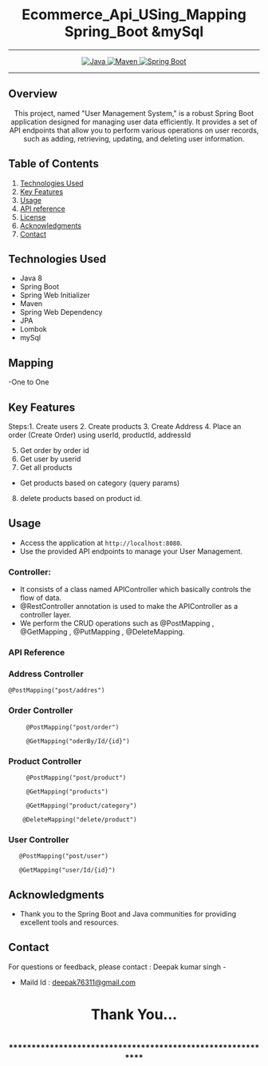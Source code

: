 # <h1 align = "center"> Ecommerce_Api_USing_Mapping Spring_Boot &mySql</h1>
___ 
<p align="center">
<a href="Java url">
    <img alt="Java" src="https://img.shields.io/badge/Java->=8-darkblue.svg" />
</a>
<a href="Maven url" >
    <img alt="Maven" src="https://img.shields.io/badge/maven-3.1.3-brightgreen.svg" />
</a>
<a href="Spring Boot url" >
    <img alt="Spring Boot" src="https://img.shields.io/badge/Spring Boot-3.0.6-brightgreen.svg" />
</a>
</p>

--------------

<p align="left">

<!-- Project Description -->
## Overview
<p align="center">This project, named "User Management System," is a robust Spring Boot application designed for managing user data efficiently. It provides a set of API endpoints that allow you to perform various operations on user records, such as adding, retrieving, updating, and deleting user information. 
</p>

<!-- Table of Contents -->
## Table of Contents
1. [Technologies Used](#technologies-used)
2. [Key Features](#key-features)
3. [Usage](#usage)
4. [API reference](#api-reference)
5. [License](#license)
6. [Acknowledgments](#acknowledgments)
7. [Contact](#contact)

<!-- Technologies Used -->
## Technologies Used
- Java 8
- Spring Boot
- Spring Web Initializer
- Maven
- Spring Web Dependency
- JPA
- Lombok
- mySql






<!-- Key Features -->
## Mapping
 -One to One
## Key Features
Steps:1. Create users
2. Create products
3. Create Address
4. Place an order (Create Order) using userId, productId, addressId

5. Get order by order id
6. Get user by userid
7. Get all products
 - Get products based on category (query params)
8. delete products based on product id.

<!-- Usage -->
## Usage
- Access the application at `http://localhost:8080`.
- Use the provided API endpoints to manage your User Management.

### Controller:
- It consists of a class named APIController which basically controls the flow of data.
- @RestController annotation is used to make the APIController as a controller layer.
- We perform the CRUD operations such as @PostMapping , @GetMapping , @PutMapping , @DeleteMapping.

### API Reference

### Address Controller
    @PostMapping("post/addres")

### Order Controller

         @PostMapping("post/order")
         
         @GetMapping("oderBy/Id/{id}")
### Product Controller
         @PostMapping("post/product")

         @GetMapping("products")    

         @GetMapping("product/category")  

        @DeleteMapping("delete/product") 
### User Controller
    
       @PostMapping("post/user")

       @GetMapping("user/Id/{id}")


 <!-- Acknowledgments -->
## Acknowledgments
- Thank you to the Spring Boot and Java communities for providing excellent tools and resources.

<!-- Contact -->
## Contact
For questions or feedback, please contact : Deepak kumar singh   -
- Maild Id :  deepak76311@gmail.com

<h1 align="center">Thank You...<h1>
<h3 align = "center"> ***********************************************************<h3>